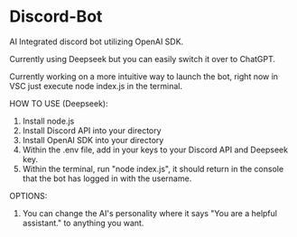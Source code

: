 # Discord-Bot
AI Integrated discord bot utilizing OpenAI SDK.

Currently using Deepseek but you can easily switch it over to ChatGPT.

Currently working on a more intuitive way to launch the bot, right now in VSC just execute node index.js in the terminal.

HOW TO USE (Deepseek):
1. Install node.js
2. Install Discord API into your directory
3. Install OpenAI SDK into your directory
4. Within the .env file, add in your keys to your Discord API and Deepseek key.
5. Within the terminal, run "node index.js", it should return in the console that the bot has logged in with the username.

OPTIONS:
1. You can change the AI's personality where it says "You are a helpful assistant." to anything you want.
